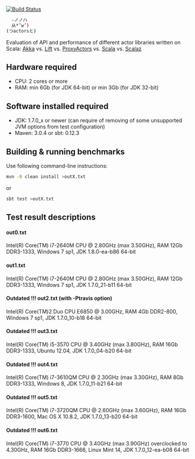 [![Build Status](https://secure.travis-ci.org/plokhotnyuk/actors.png)](http://travis-ci.org/plokhotnyuk/actors)

```sh
  ☆ノノハ
  从*’w’)
(つactorsと)
```

Evaluation of API and performance of different actor libraries written on Scala:
[Akka](https://github.com/akka/akka/blob/master/akka-actor/src/main/scala/akka/actor/Actor.scala) vs.
[Lift](https://github.com/lift/framework/blob/master/core/actor/src/main/scala/net/liftweb/actor/LiftActor.scala) vs.
[ProxyActors](https://github.com/nu11ptr/ProxyActors/blob/master/src/main/scala/api/actor/package.scala) vs.
[Scala](https://github.com/scala/scala/blob/master/src/actors/scala/actors/Actor.scala) vs.
[Scalaz](https://github.com/scalaz/scalaz/blob/master/core/src/main/scala/scalaz/concurrent/Actor.scala)

## Hardware required

- CPU: 2 cores or more
- RAM: min 6Gb (for JDK 64-bit) or min 3Gb (for JDK 32-bit)

## Software installed required

- JDK: 1.7.0_x or newer (can require of removing of some unsupported JVM options from test configuration)
- Maven: 3.0.4 or sbt: 0.12.3

## Building & running benchmarks

Use following command-line instructions:
```sh
mvn -B clean install >outX.txt
```
or
```sh
sbt test >outX.txt
```

## Test result descriptions

#### out0.txt
Intel(R) Core(TM) i7-2640M CPU @ 2.80GHz (max 3.50GHz), RAM 12Gb DDR3-1333, Windows 7 sp1, JDK 1.8.0-ea-b86 64-bit

#### out1.txt
Intel(R) Core(TM) i7-2640M CPU @ 2.80GHz (max 3.50GHz), RAM 12Gb DDR3-1333, Windows 7 sp1, JDK 1.7.0_21-b11 64-bit

#### Outdated !!! out2.txt (with -Ptravis option)
Intel(R) Core(TM)2 Duo CPU E6850 @ 3.00GHz, RAM 4Gb DDR2-800, Windows 7 sp1, JDK 1.7.0_10-b18 64-bit

#### Outdated !!! out3.txt
Intel(R) Core(TM) i5-3570 CPU @ 3.40GHz (max 3.80GHz), RAM 16Gb DDR3-1333, Ubuntu 12.04, JDK 1.7.0_04-b20 64-bit

#### Outdated !!! out4.txt
Intel(R) Core(TM) i7-3610QM CPU @ 2.30GHz (max 3.30GHz), RAM 8Gb DDR3-1333, Windows 8, JDK 1.7.0_11-b21 64-bit

#### Outdated !!! out5.txt
Intel(R) Core(TM) i7-3720QM CPU @ 2.60GHz (max 3.60GHz), RAM 16Gb DDR3-1600, Mac OS X 10.8.2, JDK 1.7.0_13-b20 64-bit

#### Outdated !!! out6.txt
Intel(R) Core(TM) i7-3770 CPU @ 3.40GHz (max 3.90GHz) overclocked to 4.30GHz, RAM 16Gb DDR3-1666, Linux Mint 14, JDK 1.7.0_12-ea-b08 64-bit
